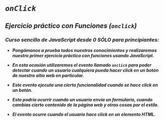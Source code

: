 # **_```onClick```_**

## **_Ejercicio práctico con Funciones (```onclick```)_**

### **_Curso sencillo de JavaScript desde 0 SÓLO para principiantes:_**

- **_Pongámonos a prueba todos nuestros conocimientos y realizaremos nuestro primer ejercicio práctico con funciones usando JavaScript._**

- **_En esta ocasión utilizaremos el evento llamado ```onclick``` para poder detectar cuando un usuario cualquiera pueda hacer click en un botón de nuestro sitio web en particular._**

- **_Este evento ejecuta una cierta funcionalidad cuando se hace click en un botón._**

- **_Esto podría ocurrir cuando un usuario envía un formulario, cuando cambias cierto contenido de la página web y otras cosas por el estilo._**

- **_El evento ocurre cuando el usuario hace click en un elemento HTML._**
